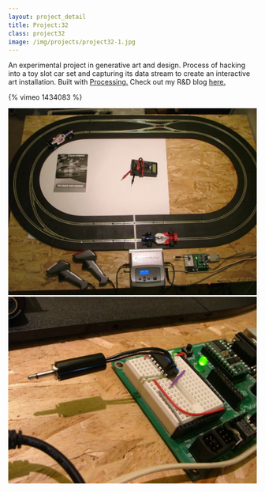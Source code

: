```yaml
---
layout: project_detail
title: Project:32
class: project32
image: /img/projects/project32-1.jpg
---
```


An experimental project in generative art and design. Process of hacking into a toy slot car set and capturing its data stream to create an interactive art installation. Built with [Processing.](https://processing.org) Check out my R&D blog [here.](http://project32.wordpress.com)

{% vimeo 1434083 %}
<div><img src="/img/projects/project32-1.jpg" alt="Modified slot car set"/></div>
<div><img src="/img/projects/project32-2.jpg" alt="Close-up of micro-controller interface"/></div>
